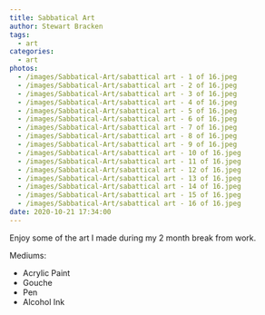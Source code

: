 ```yaml
---
title: Sabbatical Art
author: Stewart Bracken
tags:
  - art
categories:
  - art
photos:
  - /images/Sabbatical-Art/sabattical art - 1 of 16.jpeg
  - /images/Sabbatical-Art/sabattical art - 2 of 16.jpeg
  - /images/Sabbatical-Art/sabattical art - 3 of 16.jpeg
  - /images/Sabbatical-Art/sabattical art - 4 of 16.jpeg
  - /images/Sabbatical-Art/sabattical art - 5 of 16.jpeg
  - /images/Sabbatical-Art/sabattical art - 6 of 16.jpeg
  - /images/Sabbatical-Art/sabattical art - 7 of 16.jpeg
  - /images/Sabbatical-Art/sabattical art - 8 of 16.jpeg
  - /images/Sabbatical-Art/sabattical art - 9 of 16.jpeg
  - /images/Sabbatical-Art/sabattical art - 10 of 16.jpeg
  - /images/Sabbatical-Art/sabattical art - 11 of 16.jpeg
  - /images/Sabbatical-Art/sabattical art - 12 of 16.jpeg
  - /images/Sabbatical-Art/sabattical art - 13 of 16.jpeg
  - /images/Sabbatical-Art/sabattical art - 14 of 16.jpeg
  - /images/Sabbatical-Art/sabattical art - 15 of 16.jpeg
  - /images/Sabbatical-Art/sabattical art - 16 of 16.jpeg
date: 2020-10-21 17:34:00
---
```

Enjoy some of the art I made during my 2 month break from work.

Mediums:
- Acrylic Paint
- Gouche
- Pen
- Alcohol Ink

